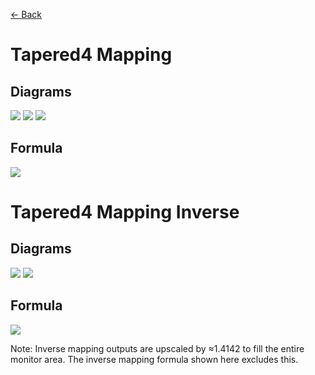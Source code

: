 [<- Back](https://github.com/Kuuuube/Circular_Area/blob/main/wiki/mappings_index.md)

# Tapered4 Mapping

## Diagrams
![](https://raw.githubusercontent.com/Kuuuube/Circular_Area/main/wiki/images/mappings/square_tapered4_mapping_circle_grid_thick_checkerboard.png)
![](https://raw.githubusercontent.com/Kuuuube/Circular_Area/main/wiki/images/mappings/square_tapered4_mapping_square_grid_thick_checkerboard.png)
![](https://raw.githubusercontent.com/Kuuuube/Circular_Area/main/wiki/images/mappings/square_tapered4_mapping_dot_grid_circle_rgb_gradient_circle.png)

## Formula
![](https://raw.githubusercontent.com/Kuuuube/Circular_Area/main/wiki/images/formulas/tapered4_mapping_formula.png)




# Tapered4 Mapping Inverse

## Diagrams
![](https://raw.githubusercontent.com/Kuuuube/Circular_Area/main/wiki/images/mappings/circle_tapered4_mapping_square_grid_circle_thick_checkerboard.png)
![](https://raw.githubusercontent.com/Kuuuube/Circular_Area/main/wiki/images/mappings/circle_tapered4_mapping_dot_grid_square_rgb_gradient.png)

## Formula
![](https://raw.githubusercontent.com/Kuuuube/Circular_Area/main/wiki/images/formulas/tapered4_mapping_inverse_formula.png)

Note: Inverse mapping outputs are upscaled by ≈1.4142 to fill the entire monitor area. The inverse mapping formula shown here excludes this.